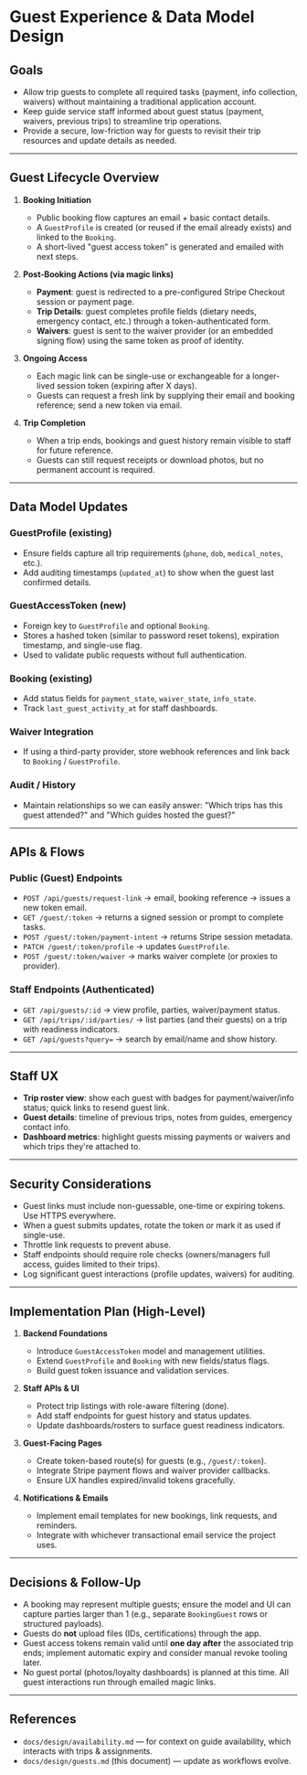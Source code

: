 # Guest Experience & Data Model Design

## Goals

- Allow trip guests to complete all required tasks (payment, info collection, waivers) without maintaining a traditional application account.
- Keep guide service staff informed about guest status (payment, waivers, previous trips) to streamline trip operations.
- Provide a secure, low-friction way for guests to revisit their trip resources and update details as needed.

---

## Guest Lifecycle Overview

1. **Booking Initiation**
   - Public booking flow captures an email + basic contact details.
   - A `GuestProfile` is created (or reused if the email already exists) and linked to the `Booking`.
   - A short-lived "guest access token" is generated and emailed with next steps.

2. **Post-Booking Actions (via magic links)**
   - **Payment**: guest is redirected to a pre-configured Stripe Checkout session or payment page.
   - **Trip Details**: guest completes profile fields (dietary needs, emergency contact, etc.) through a token-authenticated form.
   - **Waivers**: guest is sent to the waiver provider (or an embedded signing flow) using the same token as proof of identity.

3. **Ongoing Access**
   - Each magic link can be single-use or exchangeable for a longer-lived session token (expiring after X days).
   - Guests can request a fresh link by supplying their email and booking reference; send a new token via email.

4. **Trip Completion**
   - When a trip ends, bookings and guest history remain visible to staff for future reference.
   - Guests can still request receipts or download photos, but no permanent account is required.

---

## Data Model Updates

### GuestProfile (existing)
- Ensure fields capture all trip requirements (`phone`, `dob`, `medical_notes`, etc.).
- Add auditing timestamps (`updated_at`) to show when the guest last confirmed details.

### GuestAccessToken (new)
- Foreign key to `GuestProfile` and optional `Booking`.
- Stores a hashed token (similar to password reset tokens), expiration timestamp, and single-use flag.
- Used to validate public requests without full authentication.

### Booking (existing)
- Add status fields for `payment_state`, `waiver_state`, `info_state`.
- Track `last_guest_activity_at` for staff dashboards.

### Waiver Integration
- If using a third-party provider, store webhook references and link back to `Booking` / `GuestProfile`.

### Audit / History
- Maintain relationships so we can easily answer: "Which trips has this guest attended?" and "Which guides hosted the guest?"

---

## APIs & Flows

### Public (Guest) Endpoints
- `POST /api/guests/request-link` → email, booking reference → issues a new token email.
- `GET /guest/:token` → returns a signed session or prompt to complete tasks.
- `POST /guest/:token/payment-intent` → returns Stripe session metadata.
- `PATCH /guest/:token/profile` → updates `GuestProfile`.
- `POST /guest/:token/waiver` → marks waiver complete (or proxies to provider).

### Staff Endpoints (Authenticated)
- `GET /api/guests/:id` → view profile, parties, waiver/payment status.
- `GET /api/trips/:id/parties/` → list parties (and their guests) on a trip with readiness indicators.
- `GET /api/guests?query=` → search by email/name and show history.

---

## Staff UX

- **Trip roster view**: show each guest with badges for payment/waiver/info status; quick links to resend guest link.
- **Guest details**: timeline of previous trips, notes from guides, emergency contact info.
- **Dashboard metrics**: highlight guests missing payments or waivers and which trips they're attached to.

---

## Security Considerations

- Guest links must include non-guessable, one-time or expiring tokens. Use HTTPS everywhere.
- When a guest submits updates, rotate the token or mark it as used if single-use.
- Throttle link requests to prevent abuse.
- Staff endpoints should require role checks (owners/managers full access, guides limited to their trips).
- Log significant guest interactions (profile updates, waivers) for auditing.

---

## Implementation Plan (High-Level)

1. **Backend Foundations**
   - Introduce `GuestAccessToken` model and management utilities.
   - Extend `GuestProfile` and `Booking` with new fields/status flags.
   - Build guest token issuance and validation services.

2. **Staff APIs & UI**
   - Protect trip listings with role-aware filtering (done).
   - Add staff endpoints for guest history and status updates.
   - Update dashboards/rosters to surface guest readiness indicators.

3. **Guest-Facing Pages**
   - Create token-based route(s) for guests (e.g., `/guest/:token`).
   - Integrate Stripe payment flows and waiver provider callbacks.
   - Ensure UX handles expired/invalid tokens gracefully.

4. **Notifications & Emails**
   - Implement email templates for new bookings, link requests, and reminders.
   - Integrate with whichever transactional email service the project uses.

---

## Decisions & Follow-Up

- A booking may represent multiple guests; ensure the model and UI can capture parties larger than 1 (e.g., separate `BookingGuest` rows or structured payloads).
- Guests do **not** upload files (IDs, certifications) through the app.
- Guest access tokens remain valid until **one day after** the associated trip ends; implement automatic expiry and consider manual revoke tooling later.
- No guest portal (photos/loyalty dashboards) is planned at this time. All guest interactions run through emailed magic links.

---

## References

- `docs/design/availability.md` — for context on guide availability, which interacts with trips & assignments.
- `docs/design/guests.md` (this document) — update as workflows evolve.
